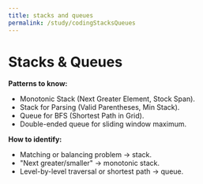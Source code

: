 ```yaml
---
title: stacks and queues
permalink: /study/codingStacksQueues
---
```


# Stacks & Queues

**Patterns to know:**  
- Monotonic Stack (Next Greater Element, Stock Span).  
- Stack for Parsing (Valid Parentheses, Min Stack).  
- Queue for BFS (Shortest Path in Grid).  
- Double-ended queue for sliding window maximum.

**How to identify:**  
- Matching or balancing problem → stack.  
- "Next greater/smaller" → monotonic stack.  
- Level-by-level traversal or shortest path → queue.  
